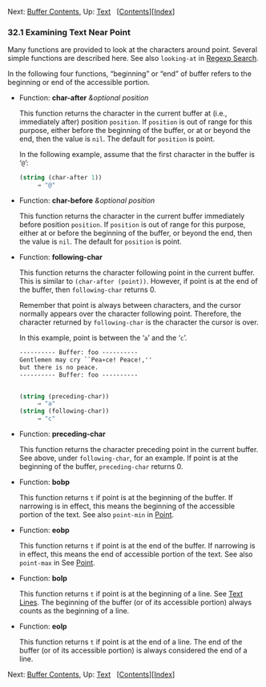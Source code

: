 

Next: [Buffer Contents](Buffer-Contents.html), Up: [Text](Text.html)   \[[Contents](index.html#SEC_Contents "Table of contents")]\[[Index](Index.html "Index")]

### 32.1 Examining Text Near Point

Many functions are provided to look at the characters around point. Several simple functions are described here. See also `looking-at` in [Regexp Search](Regexp-Search.html).

In the following four functions, “beginning” or “end” of buffer refers to the beginning or end of the accessible portion.

*   Function: **char-after** *\&optional position*

    This function returns the character in the current buffer at (i.e., immediately after) position `position`. If `position` is out of range for this purpose, either before the beginning of the buffer, or at or beyond the end, then the value is `nil`. The default for `position` is point.

    In the following example, assume that the first character in the buffer is ‘`@`’:

    ```lisp
    (string (char-after 1))
         ⇒ "@"
    ```

<!---->

*   Function: **char-before** *\&optional position*

    This function returns the character in the current buffer immediately before position `position`. If `position` is out of range for this purpose, either at or before the beginning of the buffer, or beyond the end, then the value is `nil`. The default for `position` is point.

<!---->

*   Function: **following-char**

    This function returns the character following point in the current buffer. This is similar to `(char-after (point))`. However, if point is at the end of the buffer, then `following-char` returns 0.

    Remember that point is always between characters, and the cursor normally appears over the character following point. Therefore, the character returned by `following-char` is the character the cursor is over.

    In this example, point is between the ‘`a`’ and the ‘`c`’.

    ```lisp
    ---------- Buffer: foo ----------
    Gentlemen may cry ``Pea∗ce! Peace!,''
    but there is no peace.
    ---------- Buffer: foo ----------
    ```

    ```lisp
    ```

    ```lisp
    (string (preceding-char))
         ⇒ "a"
    (string (following-char))
         ⇒ "c"
    ```

<!---->

*   Function: **preceding-char**

    This function returns the character preceding point in the current buffer. See above, under `following-char`, for an example. If point is at the beginning of the buffer, `preceding-char` returns 0.

<!---->

*   Function: **bobp**

    This function returns `t` if point is at the beginning of the buffer. If narrowing is in effect, this means the beginning of the accessible portion of the text. See also `point-min` in [Point](Point.html).

<!---->

*   Function: **eobp**

    This function returns `t` if point is at the end of the buffer. If narrowing is in effect, this means the end of accessible portion of the text. See also `point-max` in See [Point](Point.html).

<!---->

*   Function: **bolp**

    This function returns `t` if point is at the beginning of a line. See [Text Lines](Text-Lines.html). The beginning of the buffer (or of its accessible portion) always counts as the beginning of a line.

<!---->

*   Function: **eolp**

    This function returns `t` if point is at the end of a line. The end of the buffer (or of its accessible portion) is always considered the end of a line.

Next: [Buffer Contents](Buffer-Contents.html), Up: [Text](Text.html)   \[[Contents](index.html#SEC_Contents "Table of contents")]\[[Index](Index.html "Index")]
